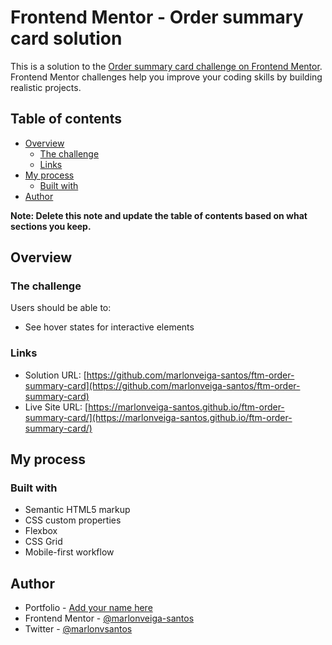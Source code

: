 # Frontend Mentor - Order summary card solution

This is a solution to the [Order summary card challenge on Frontend Mentor](https://www.frontendmentor.io/challenges/order-summary-component-QlPmajDUj). Frontend Mentor challenges help you improve your coding skills by building realistic projects.

## Table of contents

- [Overview](#overview)
  - [The challenge](#the-challenge)
  - [Links](#links)
- [My process](#my-process)
  - [Built with](#built-with)
- [Author](#author)

**Note: Delete this note and update the table of contents based on what sections you keep.**

## Overview

### The challenge

Users should be able to:

- See hover states for interactive elements

### Links

- Solution URL: [https://github.com/marlonveiga-santos/ftm-order-summary-card](https://github.com/marlonveiga-santos/ftm-order-summary-card)
- Live Site URL: [https://marlonveiga-santos.github.io/ftm-order-summary-card/](https://marlonveiga-santos.github.io/ftm-order-summary-card/)

## My process

### Built with

- Semantic HTML5 markup
- CSS custom properties
- Flexbox
- CSS Grid
- Mobile-first workflow

## Author

- Portfolio - [Add your name here](https://marlonveiga-santos.github.io/)
- Frontend Mentor - [@marlonveiga-santos](https://www.frontendmentor.io/profile/marlonveiga-santos)
- Twitter - [@marlonvsantos](https://www.twitter.com/marlonvsantos)

